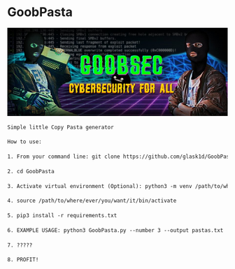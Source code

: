 # GoobPasta

![Alt text](https://github.com/glask1d/GoobQR/blob/main/images/GoobSecBanner.jpeg)


```txt
Simple little Copy Pasta generator

How to use: 

1. From your command line: git clone https://github.com/glask1d/GoobPasta

2. cd GoobPasta

3. Activate virtual environment (Optional): python3 -m venv /path/to/where/ever/you/want/it

4. source /path/to/where/ever/you/want/it/bin/activate

5. pip3 install -r requirements.txt

6. EXAMPLE USAGE: python3 GoobPasta.py --number 3 --output pastas.txt 

7. ?????

8. PROFIT!

```
